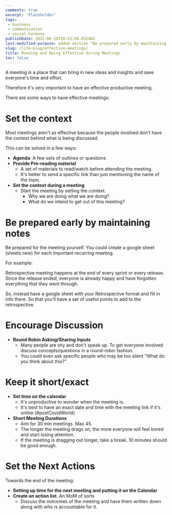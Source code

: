 ```yaml
---
comments: true
excerpt: 'Placeholder' 
tags:
 - business
 - communication
 - social-harmony
publishDate: 2022-06-19T20:52:08.052481
last-modified-purpose: added section "Be prepared early by maintaining notes"
slug: /life-blog/effective-meetings/
title: Running and Being Effective during Meetings
toc: false
---
```


A meeting is a place that can bring in new ideas and insights and save everyone's time and effort.

Therefore it's very important to have an effective productive meeting.

There are some ways to have effective meetings:

# **Set the context**

Most meetings aren't as effective because the people involved don't have the context behind what is being discussed.

This can be solved in a few ways:

- **Agenda**: A few sets of outlines or questions
- **Provide Pre-reading material**
    - A set of materials to read/watch before attending the meeting. 
    - It's better to send a specific link than just mentioning the name of the topic.
- **Set the context during a meeting**
    - Start the meeting by setting the context. 
        - Why we are doing what we are doing?
        - What do we intend to get out of this meeting?

# **Be prepared early by maintaining notes**

Be prepared for the meeting yourself. You could create a google sheet (sheets.new) for each important recurring meeting.

For example:

Retrospective meeting happens at the end of every sprint or every release. Since the release ended, everyone is already happy and have forgotten everything that they went through.

So, instead have a google sheet with your Retrospective format and fill in info there. So that you'll have a set of useful points to add to the retrospective.

# **Encourage Discussion**

- **Round Robin Asking/Sharing Inputs**
    - Many people are shy and don't speak up. To get everyone involved discuss concepts/questions in a round-robin fashion.
    - You could even ask specific people who may be too silent "What do you think about this?"

# **Keep it short/exact**

- **Set time on the calendar**
    - It's unproductive to wonder when the meeting is. 
    - It's best to have an exact date and time with the meeting link if it's online (#postCovidWorld)
- **Short Meeting Durations**
    - Aim for 30 min meetings. Max 45. 
    - The longer the meeting drags on, the more everyone will feel bored and start losing attention.
    - If the meeting is dragging out longer, take a break. 10 minutes should be good enough.

# **Set the Next Actions**

Towards the end of the meeting:

- **Setting up time for the next meeting and putting it on the Calendar**
- **Create an action list**. An MoM of sorts
    - Discuss the outcomes of the meeting and have them written down along with who is accountable for it.